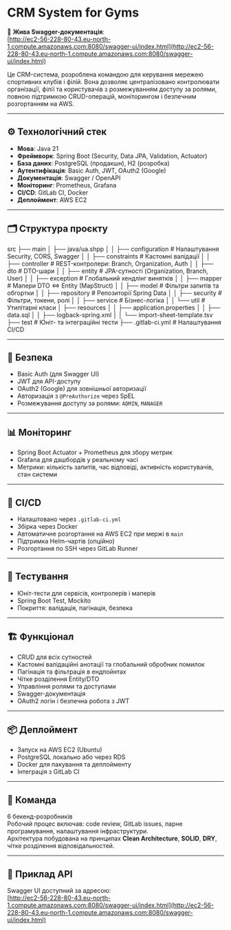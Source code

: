 # CRM System for Gyms

🔗 **Жива Swagger-документація**:  
[http://ec2-56-228-80-43.eu-north-1.compute.amazonaws.com:8080/swagger-ui/index.html](http://ec2-56-228-80-43.eu-north-1.compute.amazonaws.com:8080/swagger-ui/index.html)

Це CRM-система, розроблена командою для керування мережею спортивних клубів і філій. Вона дозволяє централізовано контролювати організації, філії та користувачів з розмежуванням доступу за ролями, повною підтримкою CRUD-операцій, моніторингом і безпечним розгортанням на AWS.

---

## ⚙️ Технологічний стек

- **Мова**: Java 21  
- **Фреймворк**: Spring Boot (Security, Data JPA, Validation, Actuator)  
- **База даних**: PostgreSQL (продакшн), H2 (розробка)  
- **Аутентифікація**: Basic Auth, JWT, OAuth2 (Google)  
- **Документація**: Swagger / OpenAPI  
- **Моніторинг**: Prometheus, Grafana  
- **CI/CD**: GitLab CI, Docker  
- **Деплоймент**: AWS EC2  

---

## 🗂️ Структура проєкту

src
├── main
│ ├── java/ua.shpp
│ │ ├── configuration # Налаштування Security, CORS, Swagger
│ │ ├── constraints # Кастомні валідації
│ │ ├── controller # REST-контролери: Branch, Organization, Auth
│ │ ├── dto # DTO-шари
│ │ ├── entity # JPA-сутності (Organization, Branch, User)
│ │ ├── exception # Глобальний хендлінг винятків
│ │ ├── mapper # Мапери DTO <=> Entity (MapStruct)
│ │ ├── model # Фільтри запитів та обгортки
│ │ ├── repository # Репозиторії Spring Data
│ │ ├── security # Фільтри, токени, ролі
│ │ ├── service # Бізнес-логіка
│ │ └── util # Утилітарні класи
│ ├── resources
│ │ ├── application.properties
│ │ ├── data.sql
│ │ ├── logback-spring.xml
│ │ └── import-sheet-template.tsv
├── test # Юніт- та інтеграційні тести
├── .gitlab-ci.yml # Налаштування CI/CD

---

## 🔐 Безпека

- Basic Auth (для Swagger UI)  
- JWT для API-доступу  
- OAuth2 (Google) для зовнішньої авторизації  
- Авторизація з `@PreAuthorize` через SpEL  
- Розмежування доступу за ролями: `ADMIN`, `MANAGER`  

---

## 📊 Моніторинг

- Spring Boot Actuator + Prometheus для збору метрик  
- Grafana для дашбордів у реальному часі  
- Метрики: кількість запитів, час відповіді, активність користувачів, стан системи  

---

## 🔄 CI/CD

- Налаштовано через `.gitlab-ci.yml`  
- Збірка через Docker  
- Автоматичне розгортання на AWS EC2 при мержі в `main`  
- Підтримка Helm-чартів (опційно)  
- Розгортання по SSH через GitLab Runner  

---

## 🧪 Тестування

- Юніт-тести для сервісів, контролерів і маперів  
- Spring Boot Test, Mockito  
- Покриття: валідація, пагінація, безпека  

---

## 🏗️ Функціонал

- CRUD для всіх сутностей  
- Кастомні валідаційні анотації та глобальний обробник помилок  
- Пагінація та фільтрація в ендпойнтах  
- Чітке розділення Entity/DTO  
- Управління ролями та доступами  
- Swagger-документація  
- OAuth2 логін і безпечна робота з JWT  

---

## 📦 Деплоймент

- Запуск на AWS EC2 (Ubuntu)  
- PostgreSQL локально або через RDS  
- Docker для пакування та деплойменту  
- Інтеграція з GitLab CI  

---

## 👥 Команда

6 бекенд-розробників  
Робочий процес включав: code review, GitLab issues, парне програмування, налаштування інфраструктури.  
Архітектура побудована на принципах **Clean Architecture**, **SOLID**, **DRY**, чітке розділення відповідальностей.

---

## 📌 Приклад API

Swagger UI доступний за адресою:  
[http://ec2-56-228-80-43.eu-north-1.compute.amazonaws.com:8080/swagger-ui/index.html](http://ec2-56-228-80-43.eu-north-1.compute.amazonaws.com:8080/swagger-ui/index.html)
